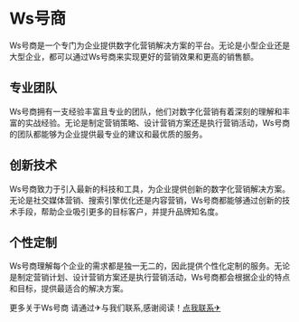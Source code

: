 # Ws号商

Ws号商是一个专门为企业提供数字化营销解决方案的平台。无论是小型企业还是大型企业，都可以通过Ws号商来实现更好的营销效果和更高的销售额。

## 专业团队

Ws号商拥有一支经验丰富且专业的团队，他们对数字化营销有着深刻的理解和丰富的实战经验。无论是制定营销策略、设计营销方案还是执行营销活动，Ws号商的团队都能够为企业提供最专业的建议和最优质的服务。

## 创新技术

Ws号商致力于引入最新的科技和工具，为企业提供创新的数字化营销解决方案。无论是社交媒体营销、搜索引擎优化还是内容营销，Ws号商都能够通过创新的技术手段，帮助企业吸引更多的目标客户，并提升品牌知名度。

## 个性定制

Ws号商理解每个企业的需求都是独一无二的，因此提供个性化定制的服务。无论是制定营销计划、设计营销方案还是执行营销活动，Ws号商都会根据企业的特点和目标，提供最适合的解决方案。

更多关于Ws号商 请通过✈与我们联系,感谢阅读！[点我联系✈](https://ac.k02.cc)